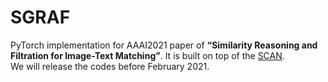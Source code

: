 # SGRAF
PyTorch implementation for AAAI2021 paper of **“Similarity Reasoning and Filtration for Image-Text Matching”**. It is built on top of the [SCAN](https://github.com/kuanghuei/SCAN).  
We will release the codes before February 2021.
